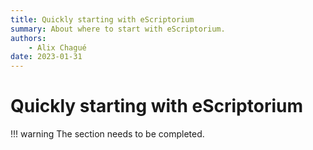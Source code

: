 ```yaml
---
title: Quickly starting with eScriptorium
summary: About where to start with eScriptorium.
authors:
    - Alix Chagué
date: 2023-01-31
---
```


# Quickly starting with eScriptorium

!!! warning
    The section needs to be completed.